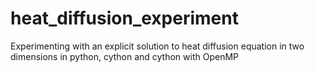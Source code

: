 # heat_diffusion_experiment
Experimenting with an explicit solution to heat diffusion equation in two dimensions in python, cython and cython with OpenMP
